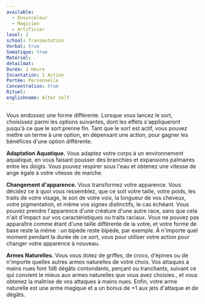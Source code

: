 ```yaml
---
available:
  - Ensorceleur
  - Magicien
  - Artificier
level: 2
school: Transmutation
Verbal: true
Somatique: true
Matériel: 
detailmat: 
Durée: 1 Heure
Incantation: 1 Action
Portée: Personnelle
Concentration: true
Rituel: 
englishname: Alter Self
---
```

Vous endossez une forme différente. Lorsque vous lancez le sort, choisissez parmi les options suivantes, dont les effets s'appliqueront jusqu'à ce que le sort prenne fin. Tant que le sort est actif, vous pouvez mettre un terme à une option, en dépensant une action, pour gagner les bénéfices d'une option différente.

**Adaptation Aquatique.** Vous adaptez votre corps à un environnement aquatique, en vous faisant pousser des branchies et expansions palmaires entre les doigts. Vous pouvez respirer sous l'eau et obtenez une vitesse de ange égale à votre vitesse de marche.

**Changement d'apparence.** Vous transformez votre apparence. Vous décidez ce à quoi vous ressemblez, que ce soit votre taille, votre poids, les traits de votre visage, le son de votre voix, la longueur de vos cheveux, votre pigmentation, et même vos signes distinctifs, le cas échéant. Vous pouvez prendre l'apparence d'une créature d'une autre race, sans que cela n'ait d'impact sur vos caractéristiques ou traits raciaux. Vous ne pouvez pas apparaître comme étant d'une taille différente de la votre, et votre forme de base reste la même : un bipède reste bipède, par exemple. À n'importe quel moment pendant la durée de ce sort, vous pour utiliser votre action pour changer votre apparence à nouveau. 

**Armes Naturelles.** Vous vous dotez de griffes, de crocs, d'épines ou de n'importe quelles autres armes naturelles de votre choix. Vos attaques à mains nues font 1d6 dégâts contondants, perçant ou tranchants, suivant ce qui convient le mieux aux armes naturelles que vous avez choisies., et vous obtenez la maîtrise de vos attaques à mains nues. Enfin, votre arme naturelle est une arme magique et a un bonus de +1 aux jets d'attaque et de dégâts.